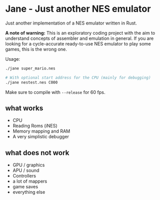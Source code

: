 # Jane - Just another NES emulator

Just another implementation of a NES emulator written in Rust.

**A note of warning:** This is an exploratory coding project with the aim to understand concepts of assembler and emulation in general. If you are looking for a cycle-accurate ready-to-use NES emulator to play some games, this is the wrong one.

Usage:
``` bash
./jane super_mario.nes

# With optional start address for the CPU (mainly for debugging)
./jane nestest.nes C000
```

Make sure to compile with `--release` for 60 fps.

## what works
* CPU
* Reading Roms (iNES) 
* Memory mapping and RAM
* A very simplistic debugger

## what does not work
* GPU / graphics
* APU / sound
* Controllers
* a lot of mappers
* game saves
* everything else
